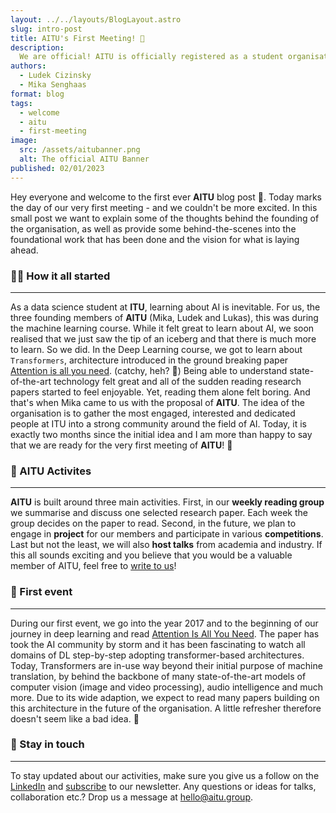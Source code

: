 ```yaml
---
layout: ../../layouts/BlogLayout.astro
slug: intro-post
title: AITU's First Meeting! 🎉
description: 
  We are official! AITU is officially registered as a student organisation at ITU. In this post we talk about everything from the organisation's idea and mission, and provide some behind-the-scenes into the foundational work in the two months before semester start.
authors:
  - Ludek Cizinsky
  - Mika Senghaas
format: blog
tags:
  - welcome
  - aitu
  - first-meeting
image: 
  src: /assets/aitubanner.png
  alt: The official AITU Banner
published: 02/01/2023
---
```


Hey everyone and welcome to the first ever **AITU** blog post 🚀. Today marks the day of our very first meeting - and we couldn't be more excited. In this small post we want to explain some of the thoughts behind the founding of the organisation, as well as provide some behind-the-scenes into the foundational work that has been done and the vision for what is laying ahead.

### 🧑‍🚀 How it all started

---

As a data science student at **ITU**, learning about AI is inevitable. For us, the three founding members of **AITU** (Mika, Ludek and Lukas), this was during the machine learning course. While it felt great to learn about AI, we soon realised that we just saw the tip of an iceberg and that there is much more to learn. So we did. In the Deep Learning course, we got to learn about `Transformers`, architecture introduced in the ground breaking paper [Attention is all you need](https://arxiv.org/abs/1706.03762). (catchy, heh? 💯) Being able to understand state-of-the-art technology felt great and all of the sudden reading research papers started to feel enjoyable. Yet, reading them alone felt boring. And that's when Mika came to us with the proposal of **AITU**. The idea of the organisation is to gather the most engaged, interested and dedicated people at ITU into a strong community around the field of AI.
Today, it is exactly two months since the initial idea and I am more than happy to say that we are ready for the very first meeting of **AITU**! 🥳

### 🤖 AITU Activites

---

**AITU** is built around three main activities. First, in our **weekly reading group** we summarise and discuss one selected research paper. Each week the group decides on the paper to read. Second, in the future, we plan to engage in **project** for our members and participate in various **competitions**. Last but not the least, we will also **host talks** from academia and industry. If this all sounds exciting and you believe that you would be a valuable member of AITU, feel free to [write to us](https://aitu.group/join)!

### 📆 First event

---

During our first event, we go into the year 2017 and to the beginning of our journey in deep learning and read [Attention Is All You Need](https://arxiv.org/abs/1706.03762). The paper has took the AI community by storm and it has been fascinating to watch all domains of DL step-by-step adopting transformer-based architectures. Today, Transformers are in-use way beyond their initial purpose of machine translation, by behind the backbone of many state-of-the-art models of computer vision (image and video processing), audio intelligence and much more. Due to its wide adaption, we expect to read many papers building on this architecture in the future of the organisation. A little refresher therefore doesn't seem like a bad idea. 💫

### 📣 Stay in touch

---

To stay updated about our activities, make sure you give us a follow on the [LinkedIn](https://www.linkedin.com/company/aitu-dk/) and [subscribe](https://aitu.group/#newsletter) to our newsletter. Any questions or ideas for talks, collaboration etc.? Drop us a message at [hello@aitu.group](mailto:hello@aitu.group).
